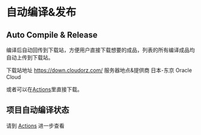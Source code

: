# 自动编译&发布

## Auto Compile & Release

编译后自动回传到下载站，方便用户直接下载想要的成品，列表的所有编译成品均自动上传到下载站。

下载站地址 https://down.cloudorz.com/    服务器地点&提供商 日本-东京 Oracle Cloud

或者可以在[Actions](https://github.com/1orz/My-action/actions)里直接下载。

## 项目自动编译状态

请到 [Actions](https://github.com/1orz/My-action/actions) 进一步查看
